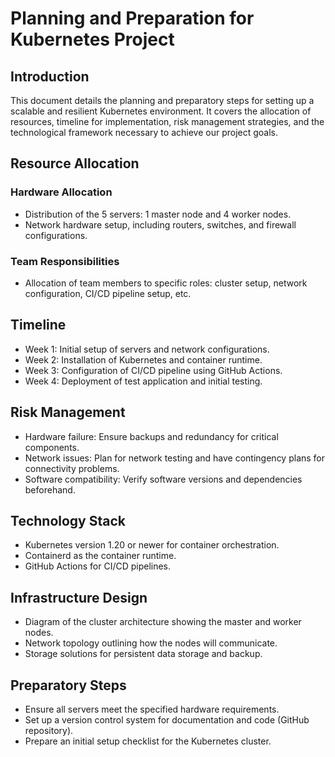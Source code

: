 <!-- 
Purpose: Outlines the steps, resources, and strategies required to achieve the project goals. It sets the stage for effective execution.
Contents: Resource allocation, timeline, risk management plan, technology stack, and infrastructure design.
-->

# Planning and Preparation for Kubernetes Project

## Introduction
<!-- Brief overview of what this document covers -->
This document details the planning and preparatory steps for setting up a scalable and resilient Kubernetes environment. It covers the allocation of resources, timeline for implementation, risk management strategies, and the technological framework necessary to achieve our project goals.

## Resource Allocation
<!-- Detail the allocation of hardware and human resources -->
### Hardware Allocation
- Distribution of the 5 servers: 1 master node and 4 worker nodes.
- Network hardware setup, including routers, switches, and firewall configurations.

### Team Responsibilities
- Allocation of team members to specific roles: cluster setup, network configuration, CI/CD pipeline setup, etc.

## Timeline
<!-- Provide a timeline for the project -->
- Week 1: Initial setup of servers and network configurations.
- Week 2: Installation of Kubernetes and container runtime.
- Week 3: Configuration of CI/CD pipeline using GitHub Actions.
- Week 4: Deployment of test application and initial testing.

## Risk Management
<!-- Outline potential risks and mitigation strategies -->
- Hardware failure: Ensure backups and redundancy for critical components.
- Network issues: Plan for network testing and have contingency plans for connectivity problems.
- Software compatibility: Verify software versions and dependencies beforehand.

## Technology Stack
<!-- Detail the technology stack including software and tools -->
- Kubernetes version 1.20 or newer for container orchestration.
- Containerd as the container runtime.
- GitHub Actions for CI/CD pipelines.


## Infrastructure Design
<!-- Provide a high-level design of the Kubernetes cluster infrastructure -->
- Diagram of the cluster architecture showing the master and worker nodes.
- Network topology outlining how the nodes will communicate.
- Storage solutions for persistent data storage and backup.

## Preparatory Steps
<!-- List initial steps to prepare for the project execution -->
- Ensure all servers meet the specified hardware requirements.
- Set up a version control system for documentation and code (GitHub repository).
- Prepare an initial setup checklist for the Kubernetes cluster.

<!-- 
End of Planning and Preparation document. This document provides a roadmap for the project execution, ensuring that we have a clear plan to follow and that all team members understand their responsibilities and the project timeline.
-->
